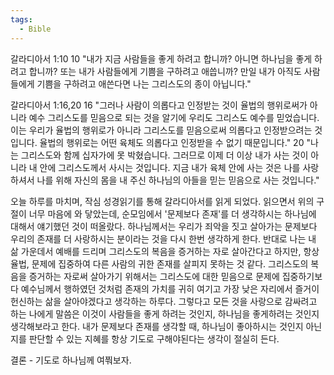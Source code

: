 ```yaml
---
tags:
  - Bible
---
```


갈라디아서 1:10
10 "내가 지금 사람들을 좋게 하려고 합니까? 아니면 하나님을 좋게 하려고 합니까? 또는 내가 사람들에게 기쁨을 구하려고 애씁니까? 만일 내가 아직도 사람들에게 기쁨을 구하려고 애쓴다면 나는 그리스도의 종이 아닙니다."

갈라디아서 1:16,20
16 "그러나 사람이 의롭다고 인정받는 것이 율법의 행위로써가 아니라 예수 그리스도를 믿음으로 되는 것을 알기에 우리도 그리스도 예수를 믿었습니다. 이는 우리가 율법의 행위로가 아니라 그리스도를 믿음으로써 의롭다고 인정받으려는 것입니다. 율법의 행위로는 어떤 육체도 의롭다고 인정받을 수 없기 때문입니다."
20 "나는 그리스도와 함께 십자가에 못 박혔습니다. 그러므로 이제 더 이상 내가 사는 것이 아니라 내 안에 그리스도께서 사시는 것입니다. 지금 내가 육체 안에 사는 것은 나를 사랑하셔서 나를 위해 자신의 몸을 내 주신 하나님의 아들을 믿는 믿음으로 사는 것입니다."

오늘 하루를 마치며, 작심 성경읽기를 통해 갈라디아서를 읽게 되었다. 읽으면서 위의 구절이 너무 마음에 와 닿았는데, 순모임에서 '문제보다 존재'를 더 생각하시는 하나님에 대해서 얘기했던 것이 떠올랐다. 하나님께서는 우리가 죄악을 짓고 살아가는 문제보다 우리의 존재를 더 사랑하시는 분이라는 것을 다시 한번 생각하게 한다. 반대로 나는 내 삶 가운데서 예배를 드리며 그리스도의 복음을 증거하는 자로 살아간다고 하지만, 항상 율법, 문제에 집중하여 다른 사람의 귀한 존재를 살피지 못하는 것 같다. 그리스도의 복음을 증거하는 자로써 살아가기 위해서는 그리스도에 대한 믿음으로 문제에 집중하기보다 예수님께서 행하였던 것처럼 존재의 가치를 귀히 여기고 가장 낮은 자리에서 즐거이 헌신하는 삶을 살아야겠다고 생각하는 하루다. 그렇다고 모든 것을 사랑으로 감싸려고 하는 나에게 말씀은 이것이 사람들을 좋게 하려는 것인지, 하나님을 좋게하려는 것인지 생각해보라고 한다. 내가 문제보다 존재를 생각할 때, 하나님이 좋아하시는 것인지 아닌지를 판단할 수 있는 지혜를 항상 기도로 구해야된다는 생각이 절실히 든다.

결론 - 기도로 하나님께 여쭤보자.